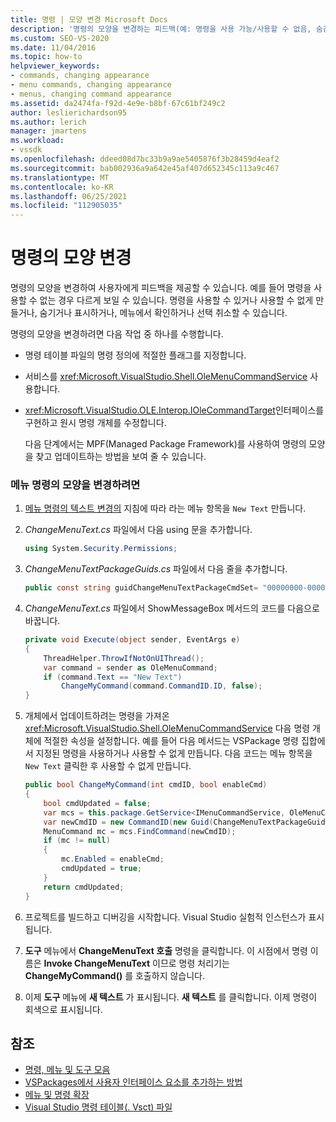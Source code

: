 ```yaml
---
title: 명령 | 모양 변경 Microsoft Docs
description: '명령의 모양을 변경하는 피드백(예: 명령을 사용 가능/사용할 수 없음, 숨김/표시 또는 선택/선택 취소)을 제공하는 방법을 알아봅니다.'
ms.custom: SEO-VS-2020
ms.date: 11/04/2016
ms.topic: how-to
helpviewer_keywords:
- commands, changing appearance
- menu commands, changing appearance
- menus, changing command appearance
ms.assetid: da2474fa-f92d-4e9e-b8bf-67c61bf249c2
author: leslierichardson95
ms.author: lerich
manager: jmartens
ms.workload:
- vssdk
ms.openlocfilehash: ddeed08d7bc33b9a9ae5405876f3b28459d4eaf2
ms.sourcegitcommit: bab002936a9a642e45af407d652345c113a9c467
ms.translationtype: MT
ms.contentlocale: ko-KR
ms.lasthandoff: 06/25/2021
ms.locfileid: "112905035"
---
```

# <a name="change-the-appearance-of-a-command"></a>명령의 모양 변경
명령의 모양을 변경하여 사용자에게 피드백을 제공할 수 있습니다. 예를 들어 명령을 사용할 수 없는 경우 다르게 보일 수 있습니다. 명령을 사용할 수 있거나 사용할 수 없게 만들거나, 숨기거나 표시하거나, 메뉴에서 확인하거나 선택 취소할 수 있습니다.

명령의 모양을 변경하려면 다음 작업 중 하나를 수행합니다.

- 명령 테이블 파일의 명령 정의에 적절한 플래그를 지정합니다.

- 서비스를 <xref:Microsoft.VisualStudio.Shell.OleMenuCommandService> 사용합니다.

- <xref:Microsoft.VisualStudio.OLE.Interop.IOleCommandTarget>인터페이스를 구현하고 원시 명령 개체를 수정합니다.

  다음 단계에서는 MPF(Managed Package Framework)를 사용하여 명령의 모양을 찾고 업데이트하는 방법을 보여 줄 수 있습니다.

### <a name="to-change-the-appearance-of-a-menu-command"></a>메뉴 명령의 모양을 변경하려면

1. [메뉴 명령의 텍스트 변경의](../extensibility/changing-the-text-of-a-menu-command.md) 지침에 따라 라는 메뉴 항목을 `New Text` 만듭니다.

2. *ChangeMenuText.cs* 파일에서 다음 using 문을 추가합니다.

    ```csharp
    using System.Security.Permissions;
    ```

3. *ChangeMenuTextPackageGuids.cs* 파일에서 다음 줄을 추가합니다.

    ```csharp
    public const string guidChangeMenuTextPackageCmdSet= "00000000-0000-0000-0000-00000000";  // get the GUID from the .vsct file
    ```

4. *ChangeMenuText.cs* 파일에서 ShowMessageBox 메서드의 코드를 다음으로 바꿉니다.

    ```csharp
    private void Execute(object sender, EventArgs e)
    {
        ThreadHelper.ThrowIfNotOnUIThread();
        var command = sender as OleMenuCommand;
        if (command.Text == "New Text")
            ChangeMyCommand(command.CommandID.ID, false);
    }
    ```

5. 개체에서 업데이트하려는 명령을 가져온 <xref:Microsoft.VisualStudio.Shell.OleMenuCommandService> 다음 명령 개체에 적절한 속성을 설정합니다. 예를 들어 다음 메서드는 VSPackage 명령 집합에서 지정된 명령을 사용하거나 사용할 수 없게 만듭니다. 다음 코드는 메뉴 항목을 `New Text` 클릭한 후 사용할 수 없게 만듭니다.

    ```csharp
    public bool ChangeMyCommand(int cmdID, bool enableCmd)
    {
        bool cmdUpdated = false;
        var mcs = this.package.GetService<IMenuCommandService, OleMenuCommandService>();
        var newCmdID = new CommandID(new Guid(ChangeMenuTextPackageGuids.guidChangeMenuTextPackageCmdSet), cmdID);
        MenuCommand mc = mcs.FindCommand(newCmdID);
        if (mc != null)
        {
            mc.Enabled = enableCmd;
            cmdUpdated = true;
        }
        return cmdUpdated;
    }
    ```

6. 프로젝트를 빌드하고 디버깅을 시작합니다. Visual Studio 실험적 인스턴스가 표시됩니다.

7. **도구** 메뉴에서 **ChangeMenuText 호출** 명령을 클릭합니다. 이 시점에서 명령 이름은 **Invoke ChangeMenuText** 이므로 명령 처리기는 **ChangeMyCommand()** 를 호출하지 않습니다.

8. 이제 **도구** 메뉴에 **새 텍스트** 가 표시됩니다. **새 텍스트** 를 클릭합니다. 이제 명령이 회색으로 표시됩니다.

## <a name="see-also"></a>참조
- [명령, 메뉴 및 도구 모음](../extensibility/internals/commands-menus-and-toolbars.md)
- [VSPackages에서 사용자 인터페이스 요소를 추가하는 방법](../extensibility/internals/how-vspackages-add-user-interface-elements.md)
- [메뉴 및 명령 확장](../extensibility/extending-menus-and-commands.md)
- [Visual Studio 명령 테이블(. Vsct) 파일](../extensibility/internals/visual-studio-command-table-dot-vsct-files.md)
